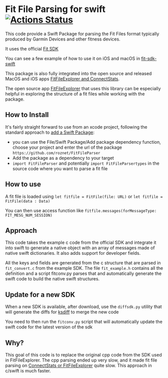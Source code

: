 # Fit File Parsing for swift [![Actions Status](https://github.com/roznet/FitFileParser/workflows/CI/badge.svg)](https://github.com/roznet/FitFileParser/actions)

This code provide a Swift Package for parsing the Fit Files format typically produced by Garmin Devices and other fitness devices.

It uses the official [Fit SDK](https://developer.garmin.com/fit)

You can see a few example of how to use it on iOS and macOS in [fit-sdk-swift](https://github.com/roznet/fit-sdk-swift)

This package is also fully integrated into the open source and released MacOS and iOS apps [FitFileExplorer and ConnectStats](https://github.com/roznet/connectstats).

The open source app [FitFileExplorer](https://itunes.apple.com/us/app/fit-file-explorer/id1244431640?ls=1&mt=12) that uses this library can be especially helpful in exploring the structure of a fit files while working with the package.

## How to Install

It's fairly straight forward to use from an xcode project, following the standard approach to [add a Swift Package](https://developer.apple.com/documentation/xcode/adding_package_dependencies_to_your_app):

- you can use the File/Swift Package/Add package dependency function, choose your project and enter the url of the package `https://github.com/roznet/FitFileParser`
- Add the package as a dependency to your target
- `import FitFileParser` and potentially `import FitFileParsertypes` in the source code where you want to parse a fit file

## How to use

A fit file is loaded using `let fitfile = FitFile(file: URL)` or `let fitfile = FitFile(data : Data)`

You can then use access function like `fitfile.messages(forMessageType: FIT_MESG_NUM_SESSION)`

## Approach

This code takes the example c code from the official SDK and integrate it into swift to generate a native object with an array of messages made of native swift dictionaries. It also adds support for developer fields.

All the keys and fields are generated from the c structure that are parsed in `fit_convert.c` from the example SDK. The file `fit_example.h` contains all the definition and a script fitconv.py parses that and automatically generate the swift code to build the native swift structures.

## Update for a new SDK

When a new SDK is available, after download, use the `diffsdk.py` utility that will generate the diffs for [ksdiff](https://kaleidoscope.app) to merge the new code

You need to then run the `fitconv.py` script that will automatically update the swift code for the latest version of the sdk


## Why?

This goal of this code is to replace the original cpp code from the SDK used in FitFileExplorer. The cpp parsing ended up very slow, and it made fit file parsing on [ConnectStats or FitFileExplorer](https://github.com/roznet/connecstats) quite slow. This approach in c/swift is much faster.

